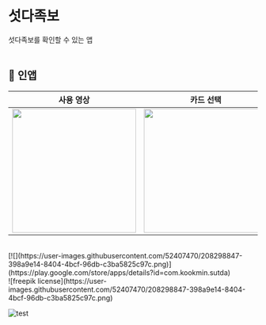 # 섯다족보

섯다족보를 확인할 수 있는 앱
<br>
<br>

## 🎥 인앱

| 사용 영상                                                                                                                |                                                            카드 선택                                                            | 족보 확인                                                                                                                |
| -------------------------------------------------------------------------------------------------------------------------------- | :-----------------------------------------------------------------------------------------------------------------------------: | -------------------------------------------------------------------------------------------------------------------------------- |
| <img src = "https://user-images.githubusercontent.com/52407470/208298703-fa3262a7-e1fa-4240-87fb-b46124dafb1a.gif" width ="250"> | <img src ="https://user-images.githubusercontent.com/52407470/208298733-a2c38e98-dd29-4de1-8b95-4161b5e6682b.png" width ="250"> | <img src = "https://user-images.githubusercontent.com/52407470/208298748-a1809972-c7f5-4f5a-8684-16c868c886fd.png" width ="250"> |

</br>
[![](https://user-images.githubusercontent.com/52407470/208298847-398a9e14-8404-4bcf-96db-c3ba5825c97c.png)](https://play.google.com/store/apps/details?id=com.kookmin.sutda)
</br>
![freepik license](https://user-images.githubusercontent.com/52407470/208298847-398a9e14-8404-4bcf-96db-c3ba5825c97c.png)
</br>

![test]([/images/TheMarkdown/markdown-image-tag-sample1.png](https://user-images.githubusercontent.com/52407470/208298847-398a9e14-8404-4bcf-96db-c3ba5825c97c.png))
